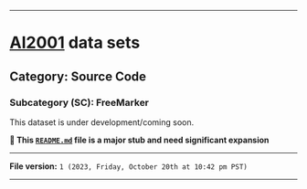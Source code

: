
***

# [AI2001](https://github.com/seanpm2001/AI2001/) data sets

## Category: Source Code

### Subcategory (SC): FreeMarker

This dataset is under development/coming soon.

**🌱️ This [`README.md`](/README.md) file is a major stub and need significant expansion**

***

**File version:** `1 (2023, Friday, October 20th at 10:42 pm PST)`

***
